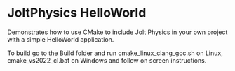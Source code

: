 # JoltPhysics HelloWorld

Demonstrates how to use CMake to include Jolt Physics in your own project with a simple HelloWorld application.

To build go to the Build folder and run cmake_linux_clang_gcc.sh on Linux, cmake_vs2022_cl.bat on Windows and follow on screen instructions.
